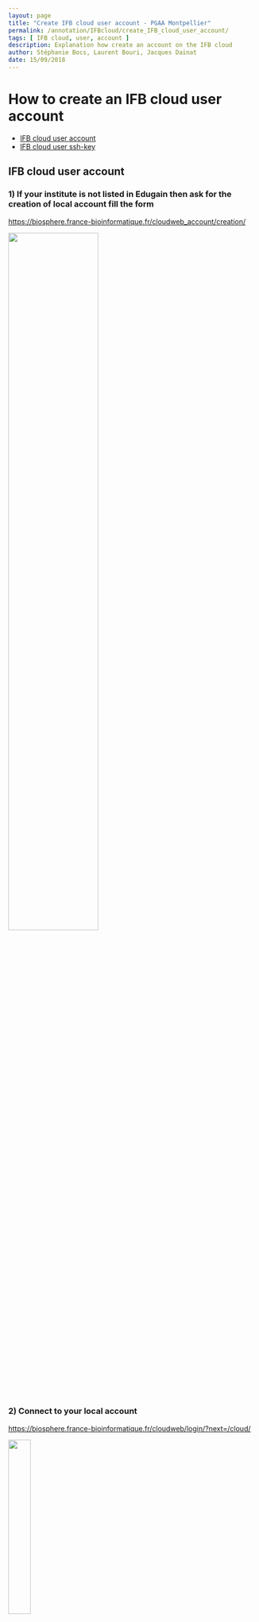 ```yaml
---
layout: page
title: "Create IFB cloud user account - PGAA Montpellier"
permalink: /annotation/IFBcloud/create_IFB_cloud_user_account/
tags: [ IFB cloud, user, account ]
description: Explanation how create an account on the IFB cloud
author: Stéphanie Bocs, Laurent Bouri, Jacques Dainat
date: 15/09/2018
---
```


# How to create an IFB cloud user account

<!-- TOC depthFrom:2 depthTo:2 withLinks:1 updateOnSave:1 orderedList:0 -->

- [IFB cloud user account](#ifb-cloud-user-account)
- [IFB cloud user ssh-key](#ifb-cloud-user-ssh-key)

<!-- /TOC -->

## IFB cloud user account

### 1) If your institute is not listed in Edugain then ask for the creation of local account fill the form

https://biosphere.france-bioinformatique.fr/cloudweb_account/creation/

<img width="60%" src="{{ site.url }}/images/pga/Excel10.3_IFBcloud_01_account_create.png" alt="" />

### 2) Connect to your local account

https://biosphere.france-bioinformatique.fr/cloudweb/login/?next=/cloud/

<img width="30%" src="{{ site.url }}/images/pga/Excel10.3_IFBcloud_02_account_connect.png" alt="" />

## IFB cloud user ssh-key

### 1) Create your ssh key from your personnal computer 

SSH keys serve as a means of identifying yourself to an SSH server using public-key cryptography and challenge-response authentication. One immediate advantage this method has over traditional password authentication is that you can be authenticated by the server without ever having to send your password over the network. Anyone eavesdropping on your connection will not be able to intercept and crack your password because it is never actually transmitted. 

Execute the command ssh-keygen, for instance, on a terminal of Mac OS X personnal computer

     $ ssh-keygen
     Generating public/private rsa key pair.
     Enter file in which to save the key (/Users/SIDIBEBOCS/.ssh/id_rsa): 
     Enter passphrase (empty for no passphrase): 
     Enter same passphrase again: 
```
Your identification has been saved in /Users/SIDIBEBOCS/.ssh/id_rsa.
Your public key has been saved in /Users/SIDIBEBOCS/.ssh/id_rsa.pub.
The key fingerprint is:
SHA256:Kq12lZ67eI7V3lKK2vdZpe09siG9rcM/v8ua2uaCgwk SIDIBEBOCS@SIDIBEB_ST-J058
The key's randomart image is:
+---[RSA 2048]----+
|                 |
|                 |
|                 |
|                 |
|        S.      .|
|     E .o.  o  + |
|    . +o+oo+.oo .|
|    .o.B=++ooB*+.|
|   ...++=+o+OOB*X|
+----[SHA256]-----+
```
A id_rsa.pub file has been created.

### 2) Copy / paste the public ssh key to your IFB cloud local account

     nedit /Users/SIDIBEBOCS/.ssh/id_rsa.pub &
Copy its content into the public key field of your IFB cloud personnal account

<img width="60%" src="{{ site.url }}/images/pga/Excel10.3_IFBcloud_03_ssh-key_copy.png" alt="" />

In case of problem write to support@france-bioinformatique.fr
